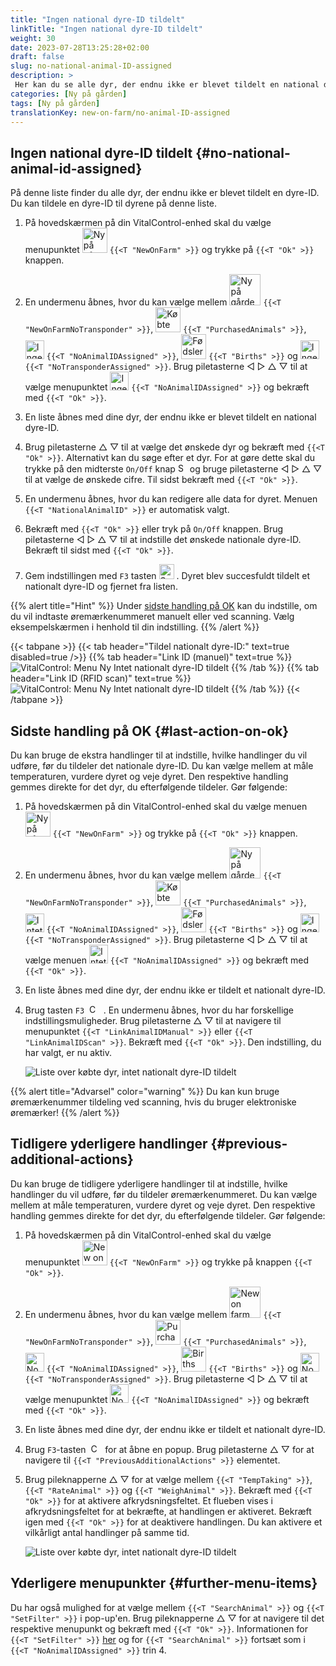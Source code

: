 ```yaml
---
title: "Ingen national dyre-ID tildelt"
linkTitle: "Ingen national dyre-ID tildelt"
weight: 30
date: 2023-07-28T13:25:28+02:00
draft: false
slug: no-national-animal-ID-assigned
description: >
 Her kan du se alle dyr, der endnu ikke er blevet tildelt en national dyre-ID og tildele en national dyre-ID.
categories: [Ny på gården]
tags: [Ny på gården]
translationKey: new-on-farm/no-animal-ID-assigned
---
```

## Ingen national dyre-ID tildelt {#no-national-animal-id-assigned}

På denne liste finder du alle dyr, der endnu ikke er blevet tildelt en dyre-ID. Du kan tildele en dyre-ID til dyrene på denne liste.

1. På hovedskærmen på din VitalControl-enhed skal du vælge menupunktet <img src="/icons/main/new-on-farm.svg" width="40" align="bottom" alt="Ny på gården" /> `{{<T "NewOnFarm" >}}` og trykke på `{{<T "Ok" >}}` knappen.

2.  En undermenu åbnes, hvor du kan vælge mellem <img src="/icons/registration/new-on-farm-no-transponder.svg" width="50" align="bottom" alt="Ny på gården, ingen transponder" /> `{{<T "NewOnFarmNoTransponder" >}}`, <img src="/icons/main/new-on-farm.svg" width="40" align="bottom" alt="Købte dyr" /> `{{<T "PurchasedAnimals" >}}`, <img src="/icons/registration/no-eartag-number.svg" width="30" align="bottom" alt="Ingen national dyre-ID" /> `{{<T "NoAnimalIDAssigned" >}}`, <img src="/icons/main/births.svg" width="40" align="bottom" alt="Fødsler" /> `{{<T "Births" >}}` og <img src="/icons/registration/no-transponder.svg" width="30" align="bottom" alt="Ingen transponder tildelt" /> `{{<T "NoTransponderAssigned" >}}`. Brug piletasterne ◁ ▷ △ ▽ til at vælge menupunktet <img src="/icons/registration/no-eartag-number.svg" width="30" align="bottom" alt="Ingen national dyre-ID" /> `{{<T "NoAnimalIDAssigned" >}}` og bekræft med `{{<T "Ok" >}}`.

3. En liste åbnes med dine dyr, der endnu ikke er blevet tildelt en national dyre-ID.

4. Brug piletasterne △ ▽ til at vælge det ønskede dyr og bekræft med `{{<T "Ok" >}}`. Alternativt kan du søge efter et dyr. For at gøre dette skal du trykke på den midterste `On/Off` knap <img src="/icons/footer/search.svg" width="15" align="bottom" alt="Søg" /> og bruge piletasterne ◁ ▷ △ ▽ til at vælge de ønskede cifre. Til sidst bekræft med `{{<T "Ok" >}}`.


5. En undermenu åbnes, hvor du kan redigere alle data for dyret. Menuen `{{<T "NationalAnimalID" >}}` er automatisk valgt.

6. Bekræft med `{{<T "Ok" >}}` eller tryk på `On/Off` knappen. Brug piletasterne ◁ ▷ △ ▽ til at indstille det ønskede nationale dyre-ID. Bekræft til sidst med `{{<T "Ok" >}}`.

7. Gem indstillingen med `F3` tasten <img src="/icons/footer/save.svg" width="24" align="bottom" alt="Save" />&nbsp;. Dyret blev succesfuldt tildelt et nationalt dyre-ID og fjernet fra listen.

{{% alert title="Hint" %}}
Under [sidste handling på OK](#last-action-on-ok) kan du indstille, om du vil indtaste øremærkenummeret manuelt eller ved scanning. Vælg eksempelskærmen i henhold til din indstilling. 
{{% /alert %}}

{{< tabpane >}}
{{< tab header="Tildel nationalt dyre-ID:" text=true disabled=true />}}
{{% tab header="Link ID (manuel)" text=true %}}
![VitalControl: Menu Ny Intet nationalt dyre-ID tildelt](../images/noanimalID.png "Link ID (manuel)")
{{% /tab %}}
{{% tab header="Link ID (RFID scan)" text=true %}}
![VitalControl: Menu Ny Intet nationalt dyre-ID tildelt](../images/noanimalID-scan.png "Link ID (RFID scan)")
{{% /tab %}}
{{< /tabpane >}}        

## Sidste handling på OK {#last-action-on-ok}

Du kan bruge de ekstra handlinger til at indstille, hvilke handlinger du vil udføre, før du tildeler det nationale dyre-ID. Du kan vælge mellem at måle temperaturen, vurdere dyret og veje dyret. Den respektive handling gemmes direkte for det dyr, du efterfølgende tildeler. Gør følgende:

1. På hovedskærmen på din VitalControl-enhed skal du vælge menuen <img src="/icons/main/new-on-farm.svg" width="40" align="bottom" alt="Ny på gården" /> `{{<T "NewOnFarm" >}}` og trykke på `{{<T "Ok" >}}` knappen.

2. En undermenu åbnes, hvor du kan vælge mellem <img src="/icons/registration/new-on-farm-no-transponder.svg" width="50" align="bottom" alt="Ny på gården, ingen transponder" /> `{{<T "NewOnFarmNoTransponder" >}}`, <img src="/icons/main/new-on-farm.svg" width="40" align="bottom" alt="Købte dyr" /> `{{<T "PurchasedAnimals" >}}`, <img src="/icons/registration/no-eartag-number.svg" width="30" align="bottom" alt="Intet nationalt dyre-ID" /> `{{<T "NoAnimalIDAssigned" >}}`, <img src="/icons/main/births.svg" width="40" align="bottom" alt="Fødsler" /> `{{<T "Births" >}}` og <img src="/icons/registration/no-transponder.svg" width="30" align="bottom" alt="Ingen transponder tildelt" /> `{{<T "NoTransponderAssigned" >}}`. Brug piletasterne ◁ ▷ △ ▽ til at vælge menuen <img src="/icons/registration/no-eartag-number.svg" width="30" align="bottom" alt="Intet nationalt dyre-ID" /> `{{<T "NoAnimalIDAssigned" >}}` og bekræft med `{{<T "Ok" >}}`.


3. En liste åbnes med dine dyr, der endnu ikke er tildelt et nationalt dyre-ID.

4. Brug tasten `F3` &nbsp;<img src="/icons/footer/open-popup.svg" width="15" align="bottom" alt="Call popup" />&nbsp; . En undermenu åbnes, hvor du har forskellige indstillingsmuligheder. Brug piletasterne △ ▽ til at navigere til menupunktet `{{<T "LinkAnimalIDManual" >}}` eller `{{<T "LinkAnimalIDScan" >}}`. Bekræft med `{{<T "Ok" >}}`. Den indstilling, du har valgt, er nu aktiv.

    ![Liste over købte dyr, intet nationalt dyre-ID tildelt](../images/link.png "Intet nationalt dyre-ID tildelt, Link")

{{% alert title="Advarsel" color="warning" %}}
Du kan kun bruge øremærkenummer tildeling ved scanning, hvis du bruger elektroniske øremærker!
{{% /alert %}}

## Tidligere yderligere handlinger {#previous-additional-actions}

Du kan bruge de tidligere yderligere handlinger til at indstille, hvilke handlinger du vil udføre, før du tildeler øremærkenummeret. Du kan vælge mellem at måle temperaturen, vurdere dyret og veje dyret. Den respektive handling gemmes direkte for det dyr, du efterfølgende tildeler. Gør følgende:

1. På hovedskærmen på din VitalControl-enhed skal du vælge menupunktet <img src="/icons/main/new-on-farm.svg" width="40" align="bottom" alt="New on farm" /> `{{<T "NewOnFarm" >}}` og trykke på knappen `{{<T "Ok" >}}`.

2. En undermenu åbnes, hvor du kan vælge mellem <img src="/icons/registration/new-on-farm-no-transponder.svg" width="50" align="bottom" alt="New on farm, no transponder" /> `{{<T "NewOnFarmNoTransponder" >}}`, <img src="/icons/main/new-on-farm.svg" width="40" align="bottom" alt="Purchased animals" /> `{{<T "PurchasedAnimals" >}}`, <img src="/icons/registration/no-eartag-number.svg" width="30" align="bottom" alt="No national animal ID" /> `{{<T "NoAnimalIDAssigned" >}}`, <img src="/icons/main/births.svg" width="40" align="bottom" alt="Births" /> `{{<T "Births" >}}` og <img src="/icons/registration/no-transponder.svg" width="30" align="bottom" alt="No transponder assigned" /> `{{<T "NoTransponderAssigned" >}}`. Brug piletasterne ◁ ▷ △ ▽ til at vælge menupunktet <img src="/icons/registration/no-eartag-number.svg" width="30" align="bottom" alt="No national animal ID" /> `{{<T "NoAnimalIDAssigned" >}}` og bekræft med `{{<T "Ok" >}}`.


3. En liste åbnes med dine dyr, der endnu ikke er tildelt et nationalt dyre-ID.

4. Brug `F3`-tasten &nbsp;<img src="/icons/footer/open-popup.svg" width="15" align="bottom" alt="Call popup" />&nbsp; for at åbne en popup. Brug piletasterne △ ▽ for at navigere til `{{<T "PreviousAdditionalActions" >}}` elementet.

5. Brug pileknapperne △ ▽ for at vælge mellem `{{<T "TempTaking" >}}`, `{{<T "RateAnimal" >}}` og `{{<T "WeighAnimal" >}}`. Bekræft med `{{<T "Ok" >}}` for at aktivere afkrydsningsfeltet. Et flueben vises i afkrydsningsfeltet for at bekræfte, at handlingen er aktiveret. Bekræft igen med `{{<T "Ok" >}}` for at deaktivere handlingen. Du kan aktivere et vilkårligt antal handlinger på samme tid.

    ![Liste over købte dyr, intet nationalt dyre-ID tildelt](../images/aidditional-actions.png "Intet nationalt dyre-ID tildelt, Link")

 ## Yderligere menupunkter {#further-menu-items}

Du har også mulighed for at vælge mellem `{{<T "SearchAnimal" >}}` og `{{<T "SetFilter" >}}` i pop-up'en. Brug pileknapperne △ ▽ for at navigere til det respektive menupunkt og bekræft med `{{<T "Ok" >}}`. Informationen for `{{<T "SetFilter" >}}` [her](/en/docs/filter/) og for `{{<T "SearchAnimal" >}}` fortsæt som i `{{<T "NoAnimalIDAssigned" >}}` trin 4.
